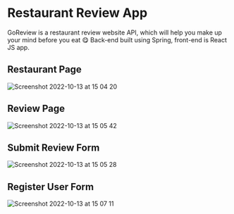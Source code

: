 # Restaurant Review App

GoReview is a restaurant review website API, which will help you make up your mind before you eat 😋 Back-end built using Spring, front-end is React JS app.

## Restaurant Page
![Screenshot 2022-10-13 at 15 04 20](https://user-images.githubusercontent.com/108692801/195618828-55be13a6-07fa-43c8-b2fd-c89b03d35bce.png)
## Review Page
![Screenshot 2022-10-13 at 15 05 42](https://user-images.githubusercontent.com/108692801/195619175-23b07009-5255-428e-a9a4-ef6a1a5783f6.png)
## Submit Review Form
![Screenshot 2022-10-13 at 15 05 28](https://user-images.githubusercontent.com/108692801/195619184-91e6af8e-c414-46dc-a9b1-f73abdae18df.png)
## Register User Form
![Screenshot 2022-10-13 at 15 07 11](https://user-images.githubusercontent.com/108692801/195619575-93da5611-63fc-4a45-afdc-6462ad778d0e.png)
